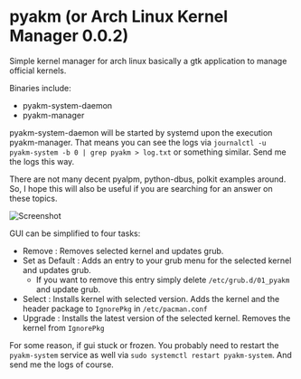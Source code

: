 # pyakm (or Arch Linux Kernel Manager 0.0.2)

Simple kernel manager for arch linux basically a gtk application to manage official kernels.

Binaries include:
* pyakm-system-daemon
* pyakm-manager

pyakm-system-daemon will be started by systemd upon the execution pyakm-manager. That means you can see the logs via `journalctl -u pyakm-system -b 0 | grep pyakm > log.txt` or something similar. Send me the logs this way.

There are not many decent pyalpm, python-dbus, polkit examples around. So, I hope this will also be useful if you are searching for an answer on these topics.

![Screenshot](https://github.com/pssncp142/pyakm/blob/dev/screenshot.png)

GUI can be simplified to four tasks:
- Remove         : Removes selected kernel and updates grub. 
- Set as Default : Adds an entry to your grub menu for the selected kernel and updates grub.
  - If you want to remove this entry simply delete `/etc/grub.d/01_pyakm` and update grub.
- Select         : Installs kernel with selected version. Adds the kernel and the header package to `IgnorePkg` in `/etc/pacman.conf`
- Upgrade        : Installs the latest version of the selected kernel. Removes the kernel from `IgnorePkg`

For some reason, if gui stuck or frozen. You probably need to restart the `pyakm-system` service as well via `sudo systemctl restart pyakm-system`. And send me the logs of course. 